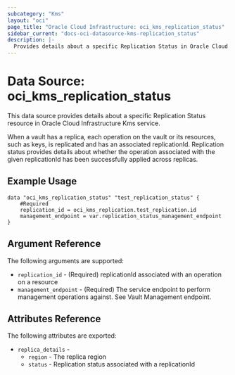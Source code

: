 ```yaml
---
subcategory: "Kms"
layout: "oci"
page_title: "Oracle Cloud Infrastructure: oci_kms_replication_status"
sidebar_current: "docs-oci-datasource-kms-replication_status"
description: |-
  Provides details about a specific Replication Status in Oracle Cloud Infrastructure Kms service
---
```


# Data Source: oci_kms_replication_status
This data source provides details about a specific Replication Status resource in Oracle Cloud Infrastructure Kms service.

When a vault has a replica, each operation on the vault or its resources, such as
keys, is replicated and has an associated replicationId. Replication status provides
details about whether the operation associated with the given replicationId has been
successfully applied across replicas.


## Example Usage

```hcl
data "oci_kms_replication_status" "test_replication_status" {
	#Required
	replication_id = oci_kms_replication.test_replication.id
	management_endpoint = var.replication_status_management_endpoint
}
```

## Argument Reference

The following arguments are supported:

* `replication_id` - (Required) replicationId associated with an operation on a resource 
* `management_endpoint` - (Required) The service endpoint to perform management operations against. See Vault Management endpoint. 

## Attributes Reference

The following attributes are exported:

* `replica_details` - 
	* `region` - The replica region 
	* `status` - Replication status associated with a replicationId

